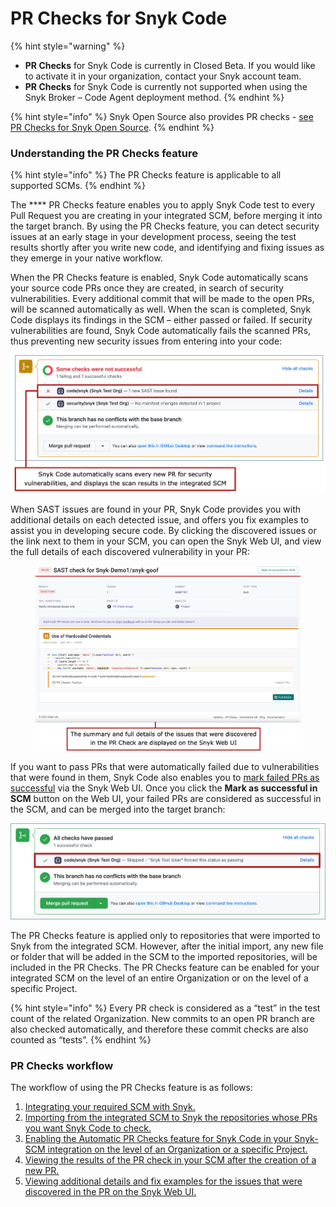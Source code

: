 # PR Checks for Snyk Code

{% hint style="warning" %}
* **PR Checks** for Snyk Code is currently in Closed Beta. If you would like to activate it in your organization, contact your Snyk account team.
* **PR Checks** for Snyk Code is currently not supported when using the Snyk Broker – Code Agent deployment method.
{% endhint %}

{% hint style="info" %}
Snyk Open Source also provides PR checks - [see PR Checks for Snyk Open Source](../../snyk-open-source/pr-checks-for-snyk-open-source/).
{% endhint %}

### Understanding the PR Checks feature

{% hint style="info" %}
The PR Checks feature is applicable to all supported SCMs.
{% endhint %}

The **** PR Checks feature enables you to apply Snyk Code test to every Pull Request you are creating in your integrated SCM, before merging it into the target branch. By using the PR Checks feature, you can detect security issues at an early stage in your development process, seeing the test results shortly after you write new code, and identifying and fixing issues as they emerge in your native workflow.

When the PR Checks feature is enabled, Snyk Code automatically scans your source code PRs once they are created, in search of security vulnerabilities. Every additional commit that will be made to the open PRs, will be scanned automatically as well. When the scan is completed, Snyk Code displays its findings in the SCM – either passed or failed. If security vulnerabilities are found, Snyk Code automatically fails the scanned PRs, thus preventing new security issues from entering into your code:

![](<../../../.gitbook/assets/Snyk Code - PR Checks - GitHub - Some Checks Failed - Intro.png>)

When SAST issues are found in your PR, Snyk Code provides you with additional details on each detected issue, and offers you fix examples to assist you in developing secure code. By clicking the discovered issues or the link next to them in your SCM, you can open the Snyk Web UI, and view the full details of each discovered vulnerability in your PR:

<figure><img src="../../../.gitbook/assets/image (48).png" alt=""><figcaption></figcaption></figure>

If you want to pass PRs that were automatically failed due to vulnerabilities that were found in them, Snyk Code also enables you to [mark failed PRs as successful](viewing-and-working-with-the-pr-check-results-on-the-snyk-web-ui.md#\_ref105582006) via the Snyk Web UI. Once you click the **Mark as successful in SCM** button on the Web UI, your failed PRs are considered as successful in the SCM, and can be merged into the target branch:

![](<../../../.gitbook/assets/Snyk Code - PR Checks - Mark as successful - On GitHub (1).png>)

The PR Checks feature is applied only to repositories that were imported to Snyk from the integrated SCM. However, after the initial import, any new file or folder that will be added in the SCM to the imported repositories, will be included in the PR Checks. The PR Checks feature can be enabled for your integrated SCM on the level of an entire Organization or on the level of a specific Project.

{% hint style="info" %}
Every PR check is considered as a “test” in the test count of the related Organization. New commits to an open PR branch are also checked automatically, and therefore these commit checks are also counted as “tests”.
{% endhint %}

### PR Checks workflow

The workflow of using the PR Checks feature is as follows:

1. [Integrating your required SCM with Snyk.](../getting-started-with-snyk-code/activating-snyk-code-using-the-web-ui/step-2-integrating-your-source-control-system-with-snyk-code.md)
2. [Importing from the integrated SCM to Snyk the repositories whose PRs you want Snyk Code to check.](../getting-started-with-snyk-code/activating-snyk-code-using-the-web-ui/step-3-importing-repositories-to-snyk-for-the-snyk-code-testing/)
3. [Enabling the Automatic PR Checks feature for Snyk Code in your Snyk-SCM integration on the level of an Organization or a specific Project.](enabling-pr-checks-for-snyk-code.md)
4. [Viewing the results of the PR check in your SCM after the creation of a new PR.](viewing-the-pr-checks-in-your-scm.md)
5. [Viewing additional details and fix examples for the issues that were discovered in the PR on the Snyk Web UI.](viewing-and-working-with-the-pr-check-results-on-the-snyk-web-ui.md)
